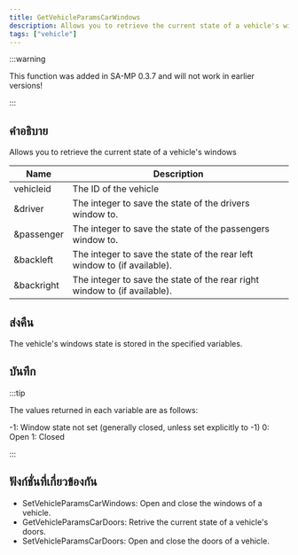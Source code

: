 ```yaml
---
title: GetVehicleParamsCarWindows
description: Allows you to retrieve the current state of a vehicle's windows.
tags: ["vehicle"]
---
```


:::warning

This function was added in SA-MP 0.3.7 and will not work in earlier versions!

:::

## คำอธิบาย

Allows you to retrieve the current state of a vehicle's windows

| Name       | Description                                                               |
| ---------- | ------------------------------------------------------------------------- |
| vehicleid  | The ID of the vehicle                                                     |
| &driver    | The integer to save the state of the drivers window to.                   |
| &passenger | The integer to save the state of the passengers window to.                |
| &backleft  | The integer to save the state of the rear left window to (if available).  |
| &backright | The integer to save the state of the rear right window to (if available). |

## ส่งคืน

The vehicle's windows state is stored in the specified variables.

## บันทึก

:::tip

The values returned in each variable are as follows:

-1: Window state not set (generally closed, unless set explicitly to -1) 0: Open 1: Closed

:::

## ฟังก์ชั่นที่เกี่ยวข้องกัน

- SetVehicleParamsCarWindows: Open and close the windows of a vehicle.
- GetVehicleParamsCarDoors: Retrive the current state of a vehicle's doors.
- SetVehicleParamsCarDoors: Open and close the doors of a vehicle.
